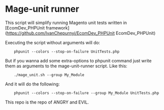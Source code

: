 Mage-unit runner
=======

This script will simplify running Magento unit tests written in [EcomDev_PHPUnit framework](https://github.com/IvanChepurnyi/EcomDev_PHPUnit EcomDev_PHPUnit)

Executing the script without arguments will do:

        phpunit --colors --stop-on-failure UnitTests.php

But if you wanna add some extra-options to phpunit command just write them as arguments to the mage-unit-runner script. Like this:

        ./mage_unit.sh --group My_Module

And it will do the following:

        phpunit --colors --stop-on-failure --group My_Module UnitTests.php

This repo is the repo of ANGRY and EVIL.